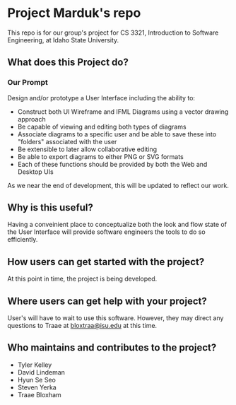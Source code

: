 # Project Marduk's repo

This repo is for our group's project for CS 3321, Introduction to Software Engineering, at Idaho State University.

## What does this Project do?
### Our Prompt 
Design and/or prototype a User Interface including the ability to:
- Construct both UI Wireframe and IFML Diagrams using a vector drawing approach
- Be capable of viewing and editing both types of diagrams
- Associate diagrams to a specific user and be able to save these into "folders" associated with the user
- Be extensible to later allow collaborative editing
- Be able to export diagrams to either PNG or SVG formats
- Each of these functions should be provided by both the Web and Desktop UIs

As we near the end of development, this will be updated to reflect our work.


## Why is this useful?

Having a conveinient place to conceptualize both the look and flow state of the User Interface will provide software engineers the tools to do so efficiently.

## How users can get started with the project?

At this point in time, the project is being developed. 

## Where users can get help with your project?

User's will have to wait to use this software. However, they may direct any questions to Traae at bloxtraa@isu.edu at this time.

## Who maintains and contributes to the project?

- Tyler Kelley
- David Lindeman
- Hyun Se Seo
- Steven Yerka
- Traae Bloxham
